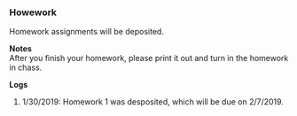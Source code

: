 ### Howework
Homework assignments will be deposited.

**Notes**  
After you finish your homework, please print it out and turn in the homework in chass.

**Logs**  
1. 1/30/2019: Homework 1 was desposited, which will be due on 2/7/2019.
